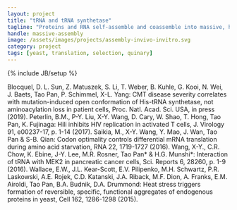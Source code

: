 ```yaml
---
layout: project
title: "tRNA and tRNA synthetase"
tagline: "Proteins and RNA self-assemble and coassemble into massive, heterogeneous structures, with widespread regulatory consequences"
handle: massive-assembly
image: /assets/images/projects/assembly-invivo-invitro.svg
category: project
tags: [yeast, translation, selection, quinary]
---
```

{% include JB/setup %}

Blocquel, D. L. Sun, Z. Matuszek, S. Li, T. Weber, B. Kuhle, G. Kooi, N. Wei, J. Baets, Tao Pan, P. Schimmel, X-L. Yang: CMT disease severity correlates with mutation-induced open conformation of His-tRNA synthetase, not aminoacylation loss in patient cells, Proc. Natl. Acad. Sci. USA, in press (2019).
Peterlin, B.M., P-Y. Liu, X-Y. Wang, D. Cary, W. Shao, T. Hong, Tao Pan, K. Fujinaga: Hili inhibits HIV replication in activated T cells, J. Virology 91, e00237-17, p. 1-14 (2017).
Saikia, M., X-Y. Wang, Y. Mao, J. Wan, Tao Pan & S-B. Qian: Codon optimality controls differential mRNA translation during amino acid starvation, RNA 22, 1719-1727 (2016).
Wang, X-Y., C.R. Chow, K. Ebine, J-Y. Lee, M.R. Rosner, Tao Pan* & H.G. Munshi*: Interaction of tRNA with MEK2 in pancreatic cancer cells, Sci. Reports 6, 28260, p. 1-9 (2016).
Wallace, E.W., J.L. Kear-Scott, E.V. Pilipenko, M.H. Schwartz, P.R. Laskowski, A.E. Rojek, C.D. Katanski, J.A. Riback, M.F. Dion, A. Franks, E.M. Airoldi, Tao Pan, B.A. Budnik, D.A. Drummond: Heat stress triggers formation of reversible, specific, functional aggregates of endogenous proteins in yeast, Cell 162, 1286-1298 (2015).
